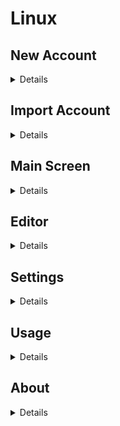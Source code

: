 # Linux

## New Account
<details>

![new-account](new-account.png)
</details>

## Import Account
<details>

![import-account](import-account.png)
</details>

## Main Screen
<details>

![main-screen](main-screen.png)
</details>

## Editor
<details>

![editor](editor.png)
</details>

## Settings
<details>

![settings](settings.png)
</details>

## Usage
<details>

![usage](usage.png)
</details>

## About
<details>

![about](about.png)
</details>
